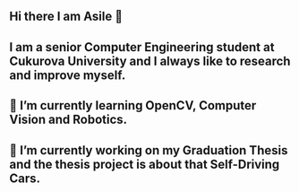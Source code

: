 
## Hi there I am Asile 👋

## I am a senior Computer Engineering student at Cukurova University and I always like to research and improve myself. 


## 🌱 I’m currently learning OpenCV, Computer Vision and Robotics.


## 🔭 I’m currently working on my Graduation Thesis and the thesis project is about that Self-Driving Cars. 


<!--
Here are some ideas to get you started:

- 🔭 I’m currently working on ...

- 👯 I’m looking to collaborate on ...
- 🤔 I’m looking for help with ...
- 💬 Ask me about ...
- 📫 How to reach me: ...
- 😄 Pronouns: ...
- ⚡ Fun fact: ...
--!>

